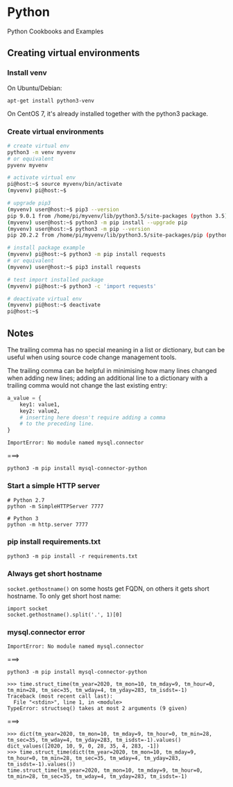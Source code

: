# Python
Python Cookbooks and Examples


## Creating virtual environments

### Install venv

On Ubuntu/Debian:

```
apt-get install python3-venv
```

On CentOS 7, it's already installed together with the python3 package.

### Create virtual environments

```bash
# create virtual env
python3 -m venv myvenv
# or equivalent
pyvenv myvenv

# activate virtual env
pi@host:~$ source myvenv/bin/activate
(myvenv) pi@host:~$

# upgrade pip3
(myvenv) user@host:~$ pip3 --version
pip 9.0.1 from /home/pi/myvenv/lib/python3.5/site-packages (python 3.5)
(myvenv) user@host:~$ python3 -m pip install --upgrade pip
(myvenv) user@host:~$ python3 -m pip --version
pip 20.2.2 from /home/pi/myvenv/lib/python3.5/site-packages/pip (python 3.5)

# install package example
(myvenv) pi@host:~$ python3 -m pip install requests
# or equivalent
(myvenv) user@host:~$ pip3 install requests

# test import installed package
(myvenv) pi@host:~$ python3 -c 'import requests'

# deactivate virtual env
(myvenv) pi@host:~$ deactivate
pi@host:~$
```

## Notes

The trailing comma has no special meaning in a list or dictionary, but can be useful when using source code change management tools.

The trailing comma can be helpful in minimising how many lines changed when adding new lines; adding an additional line to a dictionary with a trailing comma would not change the last existing entry:

```python
a_value = {
    key1: value1,
    key2: value2,
    # inserting here doesn't require adding a comma
    # to the preceding line.
}
```

```
ImportError: No module named mysql.connector
```

===>

```
python3 -m pip install mysql-connector-python
```

### Start a simple HTTP server

```
# Python 2.7
python -m SimpleHTTPServer 7777

# Python 3
python -m http.server 7777
```

### pip install requirements.txt

```
python3 -m pip install -r requirements.txt
```

### Always get short hostname

`socket.gethostname()` on some hosts get FQDN, on others it gets short hostname. To only get short host name:

```
import socket
socket.gethostname().split('.', 1)[0]
```

### mysql.connector error

```
ImportError: No module named mysql.connector
```

===>

```
python3 -m pip install mysql-connector-python
```

```
>>> time.struct_time(tm_year=2020, tm_mon=10, tm_mday=9, tm_hour=0, tm_min=28, tm_sec=35, tm_wday=4, tm_yday=283, tm_isdst=-1)
Traceback (most recent call last):
  File "<stdin>", line 1, in <module>
TypeError: structseq() takes at most 2 arguments (9 given)
```

===>

```
>>> dict(tm_year=2020, tm_mon=10, tm_mday=9, tm_hour=0, tm_min=28, tm_sec=35, tm_wday=4, tm_yday=283, tm_isdst=-1).values()
dict_values([2020, 10, 9, 0, 28, 35, 4, 283, -1])
>>> time.struct_time(dict(tm_year=2020, tm_mon=10, tm_mday=9, tm_hour=0, tm_min=28, tm_sec=35, tm_wday=4, tm_yday=283, tm_isdst=-1).values())
time.struct_time(tm_year=2020, tm_mon=10, tm_mday=9, tm_hour=0, tm_min=28, tm_sec=35, tm_wday=4, tm_yday=283, tm_isdst=-1)
```
